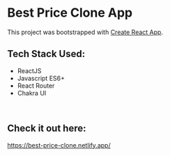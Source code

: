 # Best Price Clone App

This project was bootstrapped with [Create React App](https://github.com/facebook/create-react-app).

## Tech Stack Used: 

- ReactJS
- Javascript ES6+
- React Router
- Chakra UI

<br>

## Check it out here: 
https://best-price-clone.netlify.app/